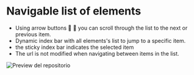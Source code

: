 # Navigable list of elements

- Using arrow buttons :arrow_down_small: :arrow_up_small: you can scroll through the list to the next or previous item.
- Dynamic index bar with all elements's list to jump to a specific item.
- the sticky index bar indicates the selected item
- The url is not modified when navigating between items in the list.

![Preview del repositorio](https://erme07.github.io/Lista-de-elementos-navegables/img/thumbnail.jpg)

